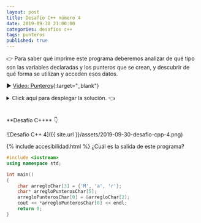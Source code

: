 ```yaml
---
layout: post
title: Desafío C++ número 4
date: 2019-09-30 21:00:00
categories: desafios c++
tags: punteros
published: true
---
```


👉 Para saber qué imprime este programa deberemos analizar de qué tipo son las variables declaradas y los punteros que se crean, y descubrir de qué forma se utilizan y acceden esos datos.


▶️ [Video: Punteros](https://www.youtube.com/watch?v=s8T7cPnYrz0){:target="_blank"}

<details><summary>Click aquí para desplegar la solución. 👈</summary>
<br />
<br />La respuesta es: r.
<br />
<br />✏️ Explicación: el arreglo de la línea 6 tiene elementos de tipo char y se inicializa con 3 elementos: 'M', 'a', 'r', ubicados en las posiciones 0, 1 y 2. El arreglo de la línea 7 tiene elementos de tipo puntero a char (es decir: direcciones de memoria donde haya variables de tipo char). En la línea 8 se guarda en la primera posición de arregloPunterosChar la dirección de memoria del elemento que se encuentra en la posición 2 de arreglosChar (esa posición del arreglo contiene el carácter 'r'). En la línea 9 se imprime el puntero desreferenciado, es decir, se busca lo que hay en la dirección de memoria que indica, y en esa dirección de memoria se encuentra el carácter 'r'.
<br />&nbsp;
  
<div markdown="1">💻 [Código ejecutable](https://jdoodle.com/a/3pHL){:target="_blank"}
  </div>
  {% include codeEditor.html id="3pHL?stdin=0&arg=0&rw=1" %}
<br />
<div markdown="1">![Solución al desafío]({{ site.url }}/assets/2019-09-30-desafio-cpp-4-solucion.png)
  </div></details>
<br />&nbsp;
<br />
**Desafío C++** 👇

![Desafío C++ 4]({{ site.url }}/assets/2019-09-30-desafio-cpp-4.png)


{% include accesibilidad.html %}
¿Cuál es la salida de este programa?

```cpp
#include <iostream>
using namespace std;

int main()
{
    char arregloChar[3] = {'M', 'a', 'r'};
    char* arregloPunterosChar[5];
    arregloPunterosChar[0] = &arregloChar[2];
    cout << *arregloPunterosChar[0] << endl;
    return 0;
}
```
</div></details>
